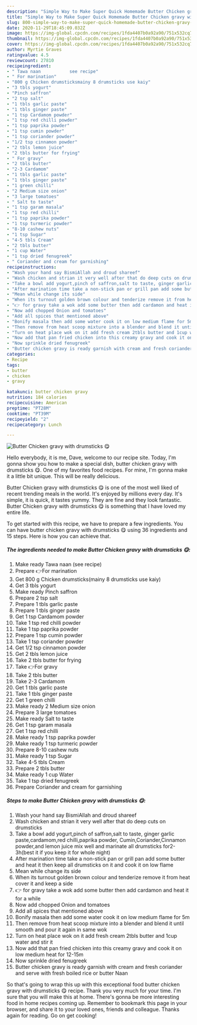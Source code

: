 ```yaml
---
description: "Simple Way to Make Super Quick Homemade Butter Chicken gravy with drumsticks 😋"
title: "Simple Way to Make Super Quick Homemade Butter Chicken gravy with drumsticks 😋"
slug: 800-simple-way-to-make-super-quick-homemade-butter-chicken-gravy-with-drumsticks
date: 2020-11-29T18:45:09.032Z
image: https://img-global.cpcdn.com/recipes/1fda4407b0a92a90/751x532cq70/butter-chicken-gravy-with-drumsticks-😋-recipe-main-photo.jpg
thumbnail: https://img-global.cpcdn.com/recipes/1fda4407b0a92a90/751x532cq70/butter-chicken-gravy-with-drumsticks-😋-recipe-main-photo.jpg
cover: https://img-global.cpcdn.com/recipes/1fda4407b0a92a90/751x532cq70/butter-chicken-gravy-with-drumsticks-😋-recipe-main-photo.jpg
author: Myrtie Graves
ratingvalue: 4.5
reviewcount: 27810
recipeingredient:
- " Tawa naan           see recipe"
- " For marination"
- "800 g Chicken drumsticksmainy 8 drumsticks use kaiy"
- "3 tbls yogurt"
- "Pinch saffron"
- "2 tsp salt"
- "1 tbls garlic paste"
- "1 tbls ginger paste"
- "1 tsp Cardamom powder"
- "1 tsp red chilli powder"
- "1 tsp paprika powder"
- "1 tsp cumin powder"
- "1 tsp coriander powder"
- "1/2 tsp cinnamon powder"
- "2 tbls lemon juice"
- "2 tbls butter for frying"
- " For gravy"
- "2 tbls butter"
- "2-3 Cardamom"
- "1 tbls garlic paste"
- "1 tbls ginger paste"
- "1 green chilli"
- "2 Medium size onion"
- "3 large tomatoes"
- " Salt to taste"
- "1 tsp garam masala"
- "1 tsp red chilli"
- "1 tsp paprika powder"
- "1 tsp turmeric powder"
- "8-10 cashew nuts"
- "1 tsp Sugar"
- "4-5 tbls Cream"
- "2 tbls butter"
- "1 cup Water"
- "1 tsp dried fenugreek"
- " Coriander and cream for garnishing"
recipeinstructions:
- "Wash your hand say BismiAllah and droud shareef"
- "Wash chicken and strian it very well after that do deep cuts on drumsticks"
- "Take a bowl add yogurt,pinch of saffron,salt to taste, ginger garlic paste,cardamom,red chilli,paprika powder, Cumin,Coriander,Cinnamon powder,and lemon juice mix well and marinate all drumsticks for2-3h(best it if you keep it for whole night)"
- "After marination time take a non-stick pan or grill pan add some butter and heat it then keep all drumsticks on it and cook it on low flame"
- "Mean while change its side"
- "When its turnout golden brown colour and tenderize remove it from heat cover it and keep a side"
- "👉 for gravy take a wok add some butter then add cardamon and heat it for a while"
- "Now add chopped Onion and tomatoes"
- "Add all spices that mentioned above"
- "Bonify masala then add some water cook it on low medium flame for 5m"
- "Then remove from heat scoop mixture into a blender and blend it until smooth and pour it again in same wok"
- "Turn on heat place wok on it add fresh cream 2tbls butter and 1cup water and stir it"
- "Now add that pan fried chicken into this creamy gravy and cook it on low medium heat for 12-15m"
- "Now sprinkle dried fenugreek"
- "Butter chicken gravy is ready garnish with cream and fresh coriander and serve with fresh boiled rice or butter Naan"
categories:
- Recipe
tags:
- butter
- chicken
- gravy

katakunci: butter chicken gravy 
nutrition: 184 calories
recipecuisine: American
preptime: "PT28M"
cooktime: "PT39M"
recipeyield: "2"
recipecategory: Lunch

---
```



![Butter Chicken gravy with drumsticks 😋](https://img-global.cpcdn.com/recipes/1fda4407b0a92a90/751x532cq70/butter-chicken-gravy-with-drumsticks-😋-recipe-main-photo.jpg)

Hello everybody, it is me, Dave, welcome to our recipe site. Today, I'm gonna show you how to make a special dish, butter chicken gravy with drumsticks 😋. One of my favorites food recipes. For mine, I'm gonna make it a little bit unique. This will be really delicious.

Butter Chicken gravy with drumsticks 😋 is one of the most well liked of recent trending meals in the world. It's enjoyed by millions every day. It's simple, it is quick, it tastes yummy. They are fine and they look fantastic. Butter Chicken gravy with drumsticks 😋 is something that I have loved my entire life.




To get started with this recipe, we have to prepare a few ingredients. You can have butter chicken gravy with drumsticks 😋 using 36 ingredients and 15 steps. Here is how you can achieve that.

<!--inarticleads1-->

##### The ingredients needed to make Butter Chicken gravy with drumsticks 😋:

1. Make ready  Tawa naan           (see recipe)
1. Prepare  👉For marination
1. Get 800 g Chicken drumsticks(mainy 8 drumsticks use kaiy)
1. Get 3 tbls yogurt
1. Make ready Pinch saffron
1. Prepare 2 tsp salt
1. Prepare 1 tbls garlic paste
1. Prepare 1 tbls ginger paste
1. Get 1 tsp Cardamom powder
1. Take 1 tsp red chilli powder
1. Take 1 tsp paprika powder
1. Prepare 1 tsp cumin powder
1. Take 1 tsp coriander powder
1. Get 1/2 tsp cinnamon powder
1. Get 2 tbls lemon juice
1. Take 2 tbls butter for frying
1. Take  👉For gravy
1. Take 2 tbls butter
1. Take 2-3 Cardamom
1. Get 1 tbls garlic paste
1. Take 1 tbls ginger paste
1. Get 1 green chilli
1. Make ready 2 Medium size onion
1. Prepare 3 large tomatoes
1. Make ready  Salt to taste
1. Get 1 tsp garam masala
1. Get 1 tsp red chilli
1. Make ready 1 tsp paprika powder
1. Make ready 1 tsp turmeric powder
1. Prepare 8-10 cashew nuts
1. Make ready 1 tsp Sugar
1. Take 4-5 tbls Cream
1. Prepare 2 tbls butter
1. Make ready 1 cup Water
1. Take 1 tsp dried fenugreek
1. Prepare  Coriander and cream for garnishing




<!--inarticleads2-->

##### Steps to make Butter Chicken gravy with drumsticks 😋:

1. Wash your hand say BismiAllah and droud shareef
1. Wash chicken and strian it very well after that do deep cuts on drumsticks
1. Take a bowl add yogurt,pinch of saffron,salt to taste, ginger garlic paste,cardamom,red chilli,paprika powder, Cumin,Coriander,Cinnamon powder,and lemon juice mix well and marinate all drumsticks for2-3h(best it if you keep it for whole night)
1. After marination time take a non-stick pan or grill pan add some butter and heat it then keep all drumsticks on it and cook it on low flame
1. Mean while change its side
1. When its turnout golden brown colour and tenderize remove it from heat cover it and keep a side
1. 👉 for gravy take a wok add some butter then add cardamon and heat it for a while
1. Now add chopped Onion and tomatoes
1. Add all spices that mentioned above
1. Bonify masala then add some water cook it on low medium flame for 5m
1. Then remove from heat scoop mixture into a blender and blend it until smooth and pour it again in same wok
1. Turn on heat place wok on it add fresh cream 2tbls butter and 1cup water and stir it
1. Now add that pan fried chicken into this creamy gravy and cook it on low medium heat for 12-15m
1. Now sprinkle dried fenugreek
1. Butter chicken gravy is ready garnish with cream and fresh coriander and serve with fresh boiled rice or butter Naan




So that's going to wrap this up with this exceptional food butter chicken gravy with drumsticks 😋 recipe. Thank you very much for your time. I'm sure that you will make this at home. There's gonna be more interesting food in home recipes coming up. Remember to bookmark this page in your browser, and share it to your loved ones, friends and colleague. Thanks again for reading. Go on get cooking!
